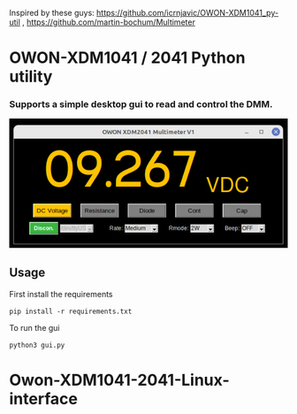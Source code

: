 Inspired by these guys:
https://github.com/icrnjavic/OWON-XDM1041_py-util , 
https://github.com/martin-bochum/Multimeter



# OWON-XDM1041 / 2041 Python utility 
### Supports a simple desktop gui to read and control the DMM.</br>
![GUI](GUI.png)



## Usage </br>
First install the requirements
```shell
pip install -r requirements.txt
```

To run the gui
```shell
python3 gui.py
```
# Owon-XDM1041-2041-Linux-interface
